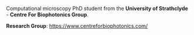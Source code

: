 Computational microscopy PhD student from the **University of Strathclyde** - **Centre For Biophotonics Group**. <br />

**Research Group**: https://www.centreforbiophotonics.com/ <br />


<!---
YoItsLewis/YoItsLewis is a ✨ special ✨ repository because its `README.md` (this file) appears on your GitHub profile.
You can click the Preview link to take a look at your changes.
--->
